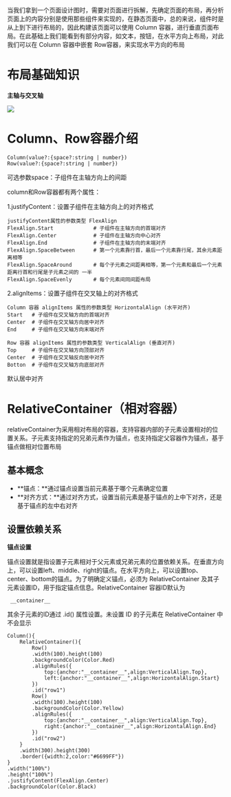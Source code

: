 当我们拿到一个页面设计图时，需要对页面进行拆解，先确定页面的布局，再分析页面上的内容分别是使用那些组件来实现的，在静态页面中，总的来说，组件时是从上到下进行布局的，因此构建该页面可以使用 Column 容器，进行垂直页面布局。在此基础上我们能看到有部分内容，如文本，按钮，在水平方向上布局，对此我们可以在 Column 容器中嵌套 Row容器，来实现水平方向的布局

# 布局基础知识

**主轴与交叉轴**

![](D:\ArkTs\notes\笔记\mdimg\布局基础知识.png)

# Column、Row容器介绍

```
Column(value?:{space?:string | number})
Row(value?:{space?:string | number})
```

可选参数space：子组件在主轴方向上的间距

column和Row容器都有两个属性：

1.justifyContent：设置子组件在主轴方向上的对齐格式

```
justifyContent属性的参数类型 FlexAlign
FlexAlign.Start				# 子组件在主轴方向的首端对齐
FlexAlign.Center			# 子组件在主轴方向中心对齐
FlexAlign.End				# 子组件在主轴方向的末端对齐
FlexAlign.SpaceBetween		# 第一个元素靠行首，最后一个元素靠行尾，其余元素距离相等
FlexAlign.SpaceAround		# 每个子元素之间距离相等，第一个元素和最后一个元素距离行首和行尾是子元素之间的 一半
FlexAlign.SpaceEvenly		# 每个元素间同间距布局
```

2.alignItems：设置子组件在交叉轴上的对齐格式

```
Column 容器 alignItems 属性的参数类型 HorizontalAlign (水平对齐)
Start	# 子组件在交叉轴方向的首端对齐
Center	# 子组件在交叉轴方向居中对齐
End		# 子组件在交叉轴方向末端对齐

Row 容器 alignItems 属性的参数类型 VerticalAlign (垂直对齐)
Top		# 子组件在交叉轴方向顶部对齐
Center	# 子组件在交叉轴反向居中对齐
Botton	# 子组件在交叉轴方向底部对齐
```

默认居中对齐

# RelativeContainer（相对容器）

relativeContainer为采用相对布局的容器，支持容器内部的子元素设置相对的位置关系。子元素支持指定的兄弟元素作为锚点，也支持指定父容器作为锚点，基于锚点做相对位置布局

## 基本概念

- **锚点：**通过锚点设置当前元素基于哪个元素确定位置
- **对齐方式：**通过对齐方式，设置当前元素是基于锚点的上中下对齐，还是基于锚点的左中右对齐

## 设置依赖关系

**锚点设置**

锚点设置就是指设置子元素相对于父元素或兄弟元素的位置依赖关系。在垂直方向上，可以设置left、middle、right的锚点。在水平方向上，可以设置top、center、bottom的锚点。为了明确定义锚点，必须为 RelativeContainer 及其子元素设置ID，用于指定锚点信息。RelativeContainer 容器ID默认为

```
 __container__
```

其余子元素的ID通过 .id() 属性设置。未设置 ID 的子元素在 RelativeContainer 中不会显示

```
Column(){
    RelativeContainer(){
        Row()
        .width(100).height(100)
        .backgroundColor(Color.Red)
        .alignRules({
        	top:{anchor:"__container__",align:VerticalAlign.Top},
        	left:{anchor:"__container__",align:HorizontalAlign.Start}
        })
        .id("row1")
        Row()
        .width(100).height(100)
        .backgroundColor(Color.Yellow)
        .alignRules({
        	top:{anchor:"__container__",align:VerticalAlign.Top},
        	right:{anchor:"__container__",align:HorizontalAlign.End}
        })
        .id("row2")
    }
    .width(300).height(300)
    .border({width:2,color:"#6699FF"})
}
.width("100%")
.height("100%")
.justifyContent(FlexAlign.Center)
.backgroundColor(Color.Black)
```

































